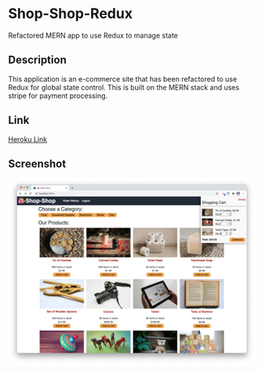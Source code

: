 # Shop-Shop-Redux
Refactored MERN app to use Redux to manage state

## Description
This application is an e-commerce site that has been refactored to use Redux for global state control. This is built on the MERN stack and uses stripe for payment processing.

## Link
[Heroku Link](https://dashboard.heroku.com/apps/lit-woodland-67212)

## Screenshot
![screenshot](./screenshot.png)